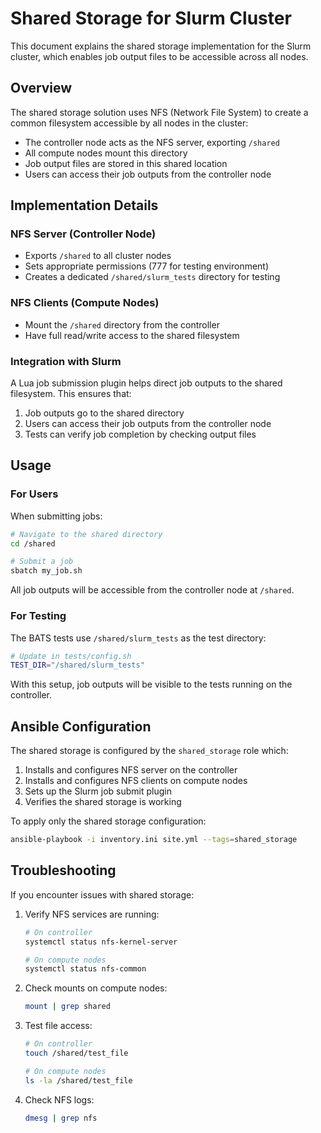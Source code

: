 # Shared Storage for Slurm Cluster

This document explains the shared storage implementation for the Slurm cluster, which enables job output files to be accessible across all nodes.

## Overview

The shared storage solution uses NFS (Network File System) to create a common filesystem accessible by all nodes in the cluster:

- The controller node acts as the NFS server, exporting `/shared`
- All compute nodes mount this directory
- Job output files are stored in this shared location
- Users can access their job outputs from the controller node

## Implementation Details

### NFS Server (Controller Node)

- Exports `/shared` to all cluster nodes
- Sets appropriate permissions (777 for testing environment)
- Creates a dedicated `/shared/slurm_tests` directory for testing

### NFS Clients (Compute Nodes)

- Mount the `/shared` directory from the controller
- Have full read/write access to the shared filesystem

### Integration with Slurm

A Lua job submission plugin helps direct job outputs to the shared filesystem. This ensures that:

1. Job outputs go to the shared directory
2. Users can access their job outputs from the controller node
3. Tests can verify job completion by checking output files

## Usage

### For Users

When submitting jobs:

```bash
# Navigate to the shared directory
cd /shared

# Submit a job
sbatch my_job.sh
```

All job outputs will be accessible from the controller node at `/shared`.

### For Testing

The BATS tests use `/shared/slurm_tests` as the test directory:

```bash
# Update in tests/config.sh
TEST_DIR="/shared/slurm_tests"
```

With this setup, job outputs will be visible to the tests running on the controller.

## Ansible Configuration

The shared storage is configured by the `shared_storage` role which:

1. Installs and configures NFS server on the controller
2. Installs and configures NFS clients on compute nodes
3. Sets up the Slurm job submit plugin
4. Verifies the shared storage is working

To apply only the shared storage configuration:

```bash
ansible-playbook -i inventory.ini site.yml --tags=shared_storage
```

## Troubleshooting

If you encounter issues with shared storage:

1. Verify NFS services are running:

   ```bash
   # On controller
   systemctl status nfs-kernel-server
   
   # On compute nodes
   systemctl status nfs-common
   ```

2. Check mounts on compute nodes:

   ```bash
   mount | grep shared
   ```

3. Test file access:

   ```bash
   # On controller
   touch /shared/test_file
   
   # On compute nodes
   ls -la /shared/test_file
   ```

4. Check NFS logs:

   ```bash
   dmesg | grep nfs
   ```
